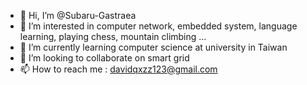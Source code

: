 - 👋 Hi, I’m @Subaru-Gastraea
- 👀 I’m interested in computer network, embedded system, language learning, playing chess, mountain climbing ...
- 🌱 I’m currently learning computer science at university in Taiwan
- 💞️ I’m looking to collaborate on smart grid
- 📫 How to reach me : davidqxzz123@gmail.com

<!---
Subaru-Gastraea/Subaru-Gastraea is a ✨ special ✨ repository because its `README.md` (this file) appears on your GitHub profile.
You can click the Preview link to take a look at your changes.
--->
